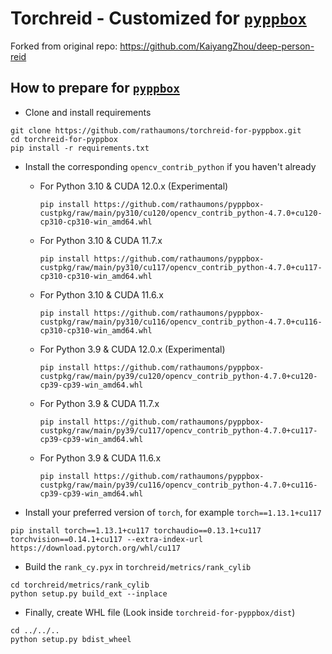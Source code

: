 # Torchreid - Customized for [`pyppbox`](https://github.com/rathaumons/pyppbox)

Forked from original repo: https://github.com/KaiyangZhou/deep-person-reid

## How to prepare for [`pyppbox`](https://github.com/rathaumons/pyppbox)

* Clone and install requirements
```
git clone https://github.com/rathaumons/torchreid-for-pyppbox.git
cd torchreid-for-pyppbox
pip install -r requirements.txt
```

* Install the corresponding `opencv_contrib_python` if you haven't already 
  - For Python 3.10  & CUDA 12.0.x (Experimental)
    ```
    pip install https://github.com/rathaumons/pyppbox-custpkg/raw/main/py310/cu120/opencv_contrib_python-4.7.0+cu120-cp310-cp310-win_amd64.whl
    ```
  - For Python 3.10  & CUDA 11.7.x
    ```
    pip install https://github.com/rathaumons/pyppbox-custpkg/raw/main/py310/cu117/opencv_contrib_python-4.7.0+cu117-cp310-cp310-win_amd64.whl
    ```
  - For Python 3.10  & CUDA 11.6.x
    ```
    pip install https://github.com/rathaumons/pyppbox-custpkg/raw/main/py310/cu116/opencv_contrib_python-4.7.0+cu116-cp310-cp310-win_amd64.whl
    ```
  - For Python 3.9 & CUDA 12.0.x (Experimental)
    ```
    pip install https://github.com/rathaumons/pyppbox-custpkg/raw/main/py39/cu120/opencv_contrib_python-4.7.0+cu120-cp39-cp39-win_amd64.whl
    ```
  - For Python 3.9 & CUDA 11.7.x
    ```
    pip install https://github.com/rathaumons/pyppbox-custpkg/raw/main/py39/cu117/opencv_contrib_python-4.7.0+cu117-cp39-cp39-win_amd64.whl
    ```
  - For Python 3.9 & CUDA 11.6.x
    ```
    pip install https://github.com/rathaumons/pyppbox-custpkg/raw/main/py39/cu116/opencv_contrib_python-4.7.0+cu116-cp39-cp39-win_amd64.whl
    ```

* Install your preferred version of `torch`, for example `torch==1.13.1+cu117`
```
pip install torch==1.13.1+cu117 torchaudio==0.13.1+cu117 torchvision==0.14.1+cu117 --extra-index-url https://download.pytorch.org/whl/cu117
```

* Build the `rank_cy.pyx` in `torchreid/metrics/rank_cylib`
```
cd torchreid/metrics/rank_cylib
python setup.py build_ext --inplace
```

* Finally, create WHL file (Look inside `torchreid-for-pyppbox/dist`)
```
cd ../../..
python setup.py bdist_wheel
```
